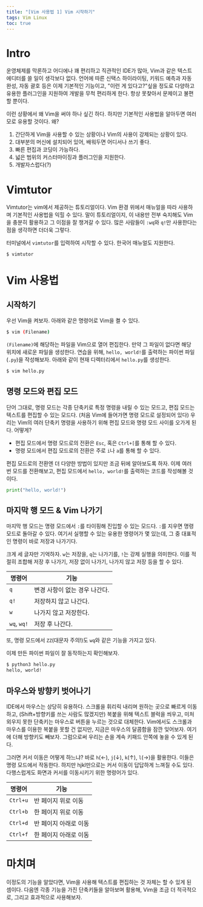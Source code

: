```yaml
---
title: "[Vim 사용법 1] Vim 시작하기"
tags: Vim Linux
toc: true
---
```


# Intro
운영체제를 막론하고 어디에나 꽤 편리하고 직관적인 IDE가 많아, Vim과 같은 텍스트 에디터를 쓸 일이 생각보다 없다. 언어에 따른 신택스 하이라이팅, 키워드 예측과 자동 완성, 자동 괄호 등은 이제 기본적인 기능이고, "이런 게 있다고?"싶을 정도로 다양하고 유용한 플러그인을 지원하여 개발을 무척 편리하게 한다. 항상 못찾아서 문제이고 불편할 뿐이다.

이런 상황에서 왜 Vim을 써야 하나 싶긴 하다. 하지만 기본적인 사용법을 알아두면 여러모로 유용할 것이다. 왜?

1. 간단하게 Vim을 사용할 수 있는 상황이나 Vim의 사용이 강제되는 상황이 있다.
2. 대부분의 머신에 설치되어 있어, 배워두면 어디서나 쓰기 좋다.
3. 빠른 편집과 코딩이 가능하다.
4. 넓은 범위의 커스터마이징과 플러그인을 지원한다.
5. 개발자스럽다(?)


# Vimtutor
Vimtutor는 vim에서 제공하는 튜토리얼이다. Vim 환경 위에서 매뉴얼을 따라 사용하며 기본적인 사용법을 익힐 수 있다. 말이 튜토리얼이지, 이 내용만 전부 숙지해도 Vim을 충분히 활용하고 그 이점을 잘 챙겨갈 수 있다. 많은 사람들이 `:wq`와 `q!`만 사용한다는 점을 생각하면 더더욱 그렇다.

터미널에서 `vimtutor`를 입력하여 시작할 수 있다. 한국어 매뉴얼도 지원한다.

```bash
$ vimtutor
```

# Vim 사용법
## 시작하기
우선 Vim을 켜보자. 아래와 같은 명령어로 Vim을 켤 수 있다.

```bash
$ vim (Filename)
```

`(Filename)`에 해당하는 파일을 Vim으로 열어 편집한다. 만약 그 파일이 없다면 해당 위치에 새로운 파일을 생성한다. 연습을 위해, `hello, world!`를 출력하는 파이썬 파일(`.py`)을 작성해보자. 아래와 같이 현재 디렉터리에서 `hello.py`를 생성한다.

```bash
$ vim hello.py
```

## 명령 모드와 편집 모드
단어 그대로, 명령 모드는 각종 단축키로 특정 명령을 내릴 수 있는 모드고, 편집 모드는 텍스트를 편집할 수 있는 모드다. (처음 Vim에 들어가면 명령 모드로 설정되어 있다) 우리는 Vim의 여러 단축키 명령을 사용하기 위해 편집 모드와 명령 모드 사이를 오가게 된다. 어떻게?

- 편집 모드에서 명령 모드로의 전환은 `Esc`, 혹은 `Ctrl+[`를 통해 할 수 있다. 
- 명령 모드에서 편집 모드로의 전환은 주로 `i`나 `a`를 통해 할 수 있다.

편집 모드로의 전환엔 더 다양한 방법이 있지만 조금 뒤에 알아보도록 하자. 이제 여러 번 모드를 전환해보고, 편집 모드에서 `hello, world!`를 출력하는 코드를 작성해볼 것이다.

```python
print("hello, world!")
```

## 마지막 행 모드 & Vim 나가기
마지막 행 모드는 명령 모드에서 `:`를 타이핑해 진입할 수 있는 모드다. `:`를 지우면 명령 모드로 돌아갈 수 있다. 여기서 실행할 수 있는 유용한 명령어가 몇 있는데, 그 중 대표적인 명령이 바로 저장과 나가기다.

크게 세 글자만 기억하자. `w`는 저장을, `q`는 나가기를, `!`는 강제 실행을 의미한다. 이를 적절히 조합해 저장 후 나가기, 저장 없이 나가기, 나가지 않고 저장 등을 할 수 있다.

명령어 | 기능
---|---
`q` | 변경 사항이 없는 경우 나간다. 
`q!` | 저장하지 않고 나간다.
`w` | 나가지 않고 저장한다.
`wq`, `wq!` | 저장 후 나간다.

또, 명령 모드에서 `ZZ`(대문자 주의!)도 `wq`와 같은 기능을 가지고 있다.

이제 만든 파이썬 파일이 잘 동작하는지 확인해보자.

```bash
$ python3 hello.py
hello, world!
```

## 마우스와 방향키 벗어나기
IDE에서 마우스는 상당히 유용하다. 스크롤을 휘리릭 내리며 원하는 곳으로 빠르게 이동하고, (Shift+방향키를 쓰는 사람도 많겠지만) 복붙을 위해 텍스트 블럭을 씌우고, 미처 외우지 못한 단축키는 마우스로 버튼을 누르는 것으로 대체한다. Vim에서도 스크롤과 마우스를 이용한 복붙을 못할 건 없지만, 지금은 마우스의 달콤함을 잠깐 잊어보자. 여기에 더해 방향키도 빼보자. 그럼으로써 우리는 손을 계속 키패드 안쪽에 놓을 수 있게 된다.

그러면 커서 이동은 어떻게 하느냐? 바로 `h`(←), `j`(↓), `k`(↑), `l`(→)을 활용한다. 이들은 명령 모드에서 작동한다. 하지만 hjkl만으로는 커서 이동이 답답하게 느껴질 수도 있다. 다행스럽게도 화면과 커서를 이동시키기 위한 명령어가 있다.

명령어 | 기능
---|---
`Ctrl+u` | 반 페이지 위로 이동
`Ctrl+b` | 한 페이지 위로 이동
`Ctrl+d` | 반 페이지 아래로 이동
`Ctrl+f` | 한 페이지 아래로 이동


# 마치며
이정도의 기능을 알았다면, Vim을 사용해 텍스트를 편집하는 것 자체는 할 수 있게 된 셈이다. 다음엔 각종 기능을 가진 단축키들을 알아보며 활용해, Vim을 조금 더 적극적으로, 그리고 효과적으로 사용해보자.